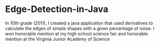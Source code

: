 # Edge-Detection-in-Java

In 10th grade (2011), I created a java application that used derivatives to calculate the edges of simple shapes with a given percentage of noise. I won honorable mention at my high school science fair and honorable mention at the Virginia Junior Academy of Science
